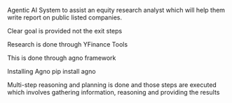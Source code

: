 Agentic AI System to assist an equity research analyst which will help them write report on public listed companies.

Clear goal is provided not the exit steps

Research is done through YFinance Tools

This is done through agno framework

Installing Agno
pip install agno

Multi-step reasoning and planning is done and those steps are executed which involves gathering information, reasoning and providing the results
